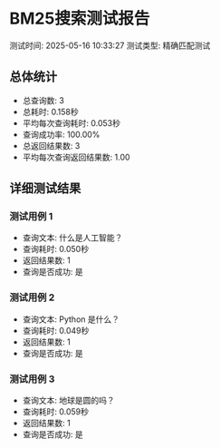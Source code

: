 
# BM25搜索测试报告
测试时间: 2025-05-16 10:33:27
测试类型: 精确匹配测试

## 总体统计
- 总查询数: 3
- 总耗时: 0.158秒
- 平均每次查询耗时: 0.053秒
- 查询成功率: 100.00%
- 总返回结果数: 3
- 平均每次查询返回结果数: 1.00

## 详细测试结果

### 测试用例 1
- 查询文本: 什么是人工智能？
- 查询耗时: 0.050秒
- 返回结果数: 1
- 查询是否成功: 是

### 测试用例 2
- 查询文本: Python 是什么？
- 查询耗时: 0.049秒
- 返回结果数: 1
- 查询是否成功: 是

### 测试用例 3
- 查询文本: 地球是圆的吗？
- 查询耗时: 0.059秒
- 返回结果数: 1
- 查询是否成功: 是
